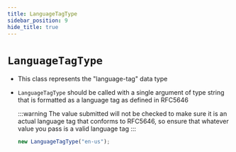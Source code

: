 ```yaml
---
title: LanguageTagType
sidebar_position: 9
hide_title: true
---
```


# `LanguageTagType`

- This class represents the "language-tag" data type

- `LanguageTagType` should be called with a single argument of type string that is formatted as a language tag as defined in RFC5646

  :::warning
  The value submitted will not be checked to make sure it is an actual language tag that conforms to RFC5646, so ensure that whatever value you pass is a valid language tag
  :::

  ```js
  new LanguageTagType("en-us");
  ```
